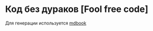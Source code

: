 # Код без дураков [Fool free code]

Для генерации используется [mdbook](https://rust-lang.github.io/mdBook/)
